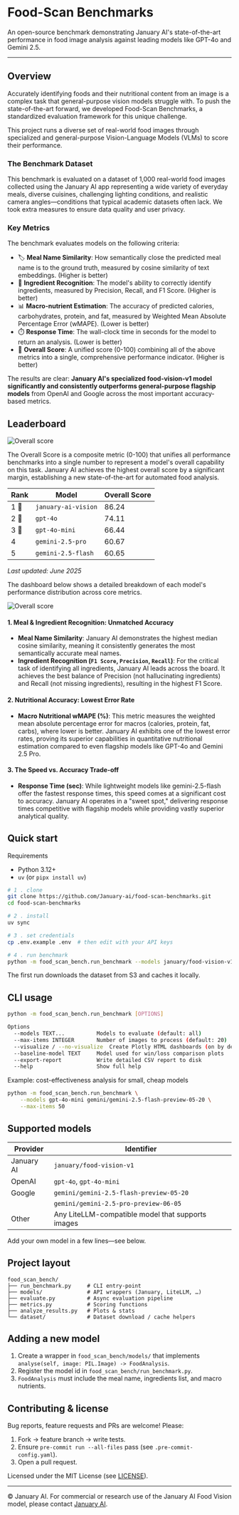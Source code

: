 # Food-Scan Benchmarks

An open-source benchmark demonstrating January AI's state-of-the-art performance in food image analysis against leading models like GPT-4o and Gemini 2.5.

---

## Overview

Accurately identifying foods and their nutritional content from an image is a complex task that general-purpose vision models struggle with. To push the state-of-the-art forward, we developed Food-Scan Benchmarks, a standardized evaluation framework for this unique challenge.

This project runs a diverse set of real-world food images through specialized and general-purpose Vision-Language Models (VLMs) to score their performance.

### The Benchmark Dataset
This benchmark is evaluated on a dataset of 1,000 real-world food images collected using the January AI app representing a wide variety of everyday meals, diverse cuisines, challenging lighting conditions, and realistic camera angles—conditions that typical academic datasets often lack. We took extra measures to ensure data quality and user privacy. 

### Key Metrics
The benchmark evaluates models on the following criteria:

- 🏷️ **Meal Name Similarity**: How semantically close the predicted meal name is to the ground truth, measured by cosine similarity of text embeddings. (Higher is better)
- 🥬 **Ingredient Recognition**: The model's ability to correctly identify ingredients, measured by Precision, Recall, and F1 Score. (Higher is better)
- 📊 **Macro-nutrient Estimation**: The accuracy of predicted calories, carbohydrates, protein, and fat, measured by Weighted Mean Absolute Percentage Error (wMAPE). (Lower is better)
- ⏱️ **Response Time**: The wall-clock time in seconds for the model to return an analysis. (Lower is better)
- 🎯 **Overall Score**: A unified score (0-100) combining all of the above metrics into a single, comprehensive performance indicator. (Higher is better)

The results are clear: **January AI's specialized food-vision-v1 model significantly and consistently outperforms general-purpose flagship models** from OpenAI and Google across the most important accuracy-based metrics.

## Leaderboard

![Overall score](assets/overall.png)

The Overall Score is a composite metric (0-100) that unifies all performance benchmarks into a single number to represent a model's overall capability on this task. January AI achieves the highest overall score by a significant margin, establishing a new state-of-the-art for automated food analysis.

| Rank | Model | Overall Score
| -------- | ------- | ------- |
| 1 🥇   | `january-ai-vision` | 86.24
| 2 🥈  | `gpt-4o`            | 74.11
| 3 🥉  | `gpt-4o-mini`       | 66.44
| 4    | `gemini-2.5-pro`    | 60.67
| 5    | `gemini-2.5-flash`  | 60.65

*Last updated: June 2025*

The dashboard below shows a detailed breakdown of each model's performance distribution across core metrics.

![Overall score](assets/model_performance_dashboard.png)

#### 1. Meal & Ingredient Recognition: Unmatched Accuracy
- **Meal Name Similarity**: January AI demonstrates the highest median cosine similarity, meaning it consistently generates the most semantically accurate meal names.
- **Ingredient Recognition (`F1 Score`, `Precision`, `Recall`)**: For the critical task of identifying all ingredients, January AI leads across the board. It achieves the best balance of Precision (not hallucinating ingredients) and Recall (not missing ingredients), resulting in the highest F1 Score.

#### 2. Nutritional Accuracy: Lowest Error Rate
- **Macro Nutritional wMAPE (%)**: This metric measures the weighted mean absolute percentage error for macros (calories, protein, fat, carbs), where lower is better. January AI exhibits one of the lowest error rates, proving its superior capabilities in quantitative nutritional estimation compared to even flagship models like GPT-4o and Gemini 2.5 Pro.

#### 3. The Speed vs. Accuracy Trade-off
- **Response Time (sec)**: While lightweight models like gemini-2.5-flash offer the fastest response times, this speed comes at a significant cost to accuracy. January AI operates in a "sweet spot," delivering response times competitive with flagship models while providing vastly superior analytical quality.


## Quick start

Requirements

- Python 3.12+
- `uv` (or `pipx install uv`)

```bash
# 1 . clone
git clone https://github.com/January-ai/food-scan-benchmarks.git
cd food-scan-benchmarks

# 2 . install
uv sync

# 3 . set credentials
cp .env.example .env  # then edit with your API keys

# 4 . run benchmark
python -m food_scan_bench.run_benchmark --models january/food-vision-v1 gpt-4o
```

The first run downloads the dataset from S3 and caches it locally.

## CLI usage

```bash
python -m food_scan_bench.run_benchmark [OPTIONS]

Options
  --models TEXT...          Models to evaluate (default: all)
  --max-items INTEGER       Number of images to process (default: 20)
  --visualize / --no-visualize  Create Plotly HTML dashboards (on by default)
  --baseline-model TEXT     Model used for win/loss comparison plots
  --export-report           Write detailed CSV report to disk
  --help                    Show full help
```

Example: cost-effectiveness analysis for small, cheap models

```bash
python -m food_scan_bench.run_benchmark \
    --models gpt-4o-mini gemini/gemini-2.5-flash-preview-05-20 \
    --max-items 50
```

## Supported models

| Provider   | Identifier                                        |
| ---------- | ------------------------------------------------- |
| January AI | `january/food-vision-v1`                          |
| OpenAI     | `gpt-4o`, `gpt-4o-mini`                           |
| Google     | `gemini/gemini-2.5-flash-preview-05-20`           |
|            | `gemini/gemini-2.5-pro-preview-06-05`             |
| Other      | Any LiteLLM-compatible model that supports images |

Add your own model in a few lines—see below.

## Project layout

```text
food_scan_bench/
├── run_benchmark.py     # CLI entry-point
├── models/              # API wrappers (January, LiteLLM, …)
├── evaluate.py          # Async evaluation pipeline
├── metrics.py           # Scoring functions
├── analyze_results.py   # Plots & stats
└── dataset/             # Dataset download / cache helpers
```

## Adding a new model

1. Create a wrapper in `food_scan_bench/models/` that implements `analyse(self, image: PIL.Image) -> FoodAnalysis`.
2. Register the model id in `food_scan_bench/run_benchmark.py`.
3. `FoodAnalysis` must include the meal name, ingredients list, and macro nutrients.

## Contributing & license

Bug reports, feature requests and PRs are welcome! Please:

1. Fork → feature branch → write tests.
2. Ensure `pre-commit run --all-files` pass (see `.pre-commit-config.yaml`).
3. Open a pull request.

Licensed under the MIT License (see [LICENSE](LICENSE)).

---

© January AI. For commercial or research use of the January AI Food Vision model, please contact [January AI](https://january.ai).
